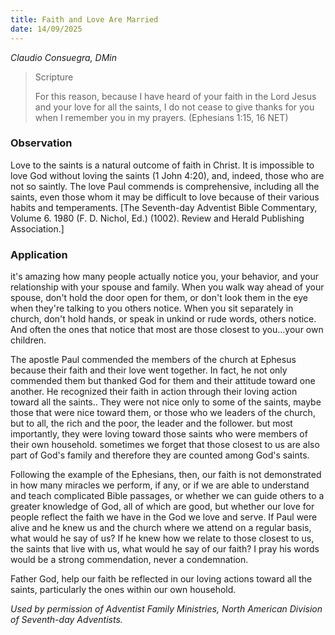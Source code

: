 ```yaml
---
title: Faith and Love Are Married
date: 14/09/2025
---
```


_Claudio Consuegra, DMin_

> <p>Scripture</p>
> For this reason, because I have heard of your faith in the Lord Jesus and your love for all the saints, I do not cease to give thanks for you when I remember you in my prayers. (Ephesians 1:15, 16 NET)

### Observation

Love to the saints is a natural outcome of faith in Christ. It is impossible to love God without loving the saints (1 John 4:20), and, indeed, those who are not so saintly. The love Paul commends is comprehensive, including all the saints, even those whom it may be difficult to love because of their various habits and temperaments. [The Seventh-day Adventist Bible Commentary, Volume 6. 1980 (F. D. Nichol, Ed.) (1002). Review and Herald Publishing Association.]

### Application

it's amazing how many people actually notice you, your behavior, and your relationship with your spouse and family. When you walk way ahead of your spouse, don't hold the door open for them, or don't look them in the eye when they're talking to you others notice. When you sit separately in church, don't hold hands, or speak in unkind or rude words, others notice. And often the ones that notice that most are those closest to you...your own children.

The apostle Paul commended the members of the church at Ephesus because their faith and their love went together. In fact, he not only commended them but thanked God for them and their attitude toward one another. He recognized their faith in action through their loving action toward all the saints.. They were not nice only to some of the saints, maybe those that were nice toward them, or those who we leaders of the church, but to all, the rich and the poor, the leader and the follower. but most importantly, they were loving toward those saints who were members of their own household. sometimes we forget that those closest to us are also part of God's family and therefore they are counted among God's saints.

Following the example of the Ephesians, then, our faith is not demonstrated in how many miracles we perform, if any, or if we are able to understand and teach complicated Bible passages, or whether we can guide others to a greater knowledge of God, all of which are good, but whether our love for people reflect the faith we have in the God we love and serve. If Paul were alive and he knew us and the church where we attend on a regular basis, what would he say of us? If he knew how we relate to those closest to us, the saints that live with us, what would he say of our faith? I pray his words would be a strong commendation, never a condemnation.

<b> </b>Father God, help our faith be reflected in our loving actions toward all the saints, particularly the ones within our own household.

_Used by permission of Adventist Family Ministries, North American Division of Seventh-day Adventists._